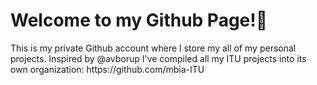 <h1>Welcome to my Github Page!🥳</h1>
This is my private Github account where I store my all of my personal projects. Inspired by @avborup I've compiled all my ITU projects into its own organization: https://github.com/mbia-ITU
